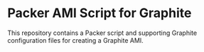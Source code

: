 # Packer AMI Script for Graphite

This repository contains a Packer script and supporting Graphite configuration files for creating a Graphite AMI.
